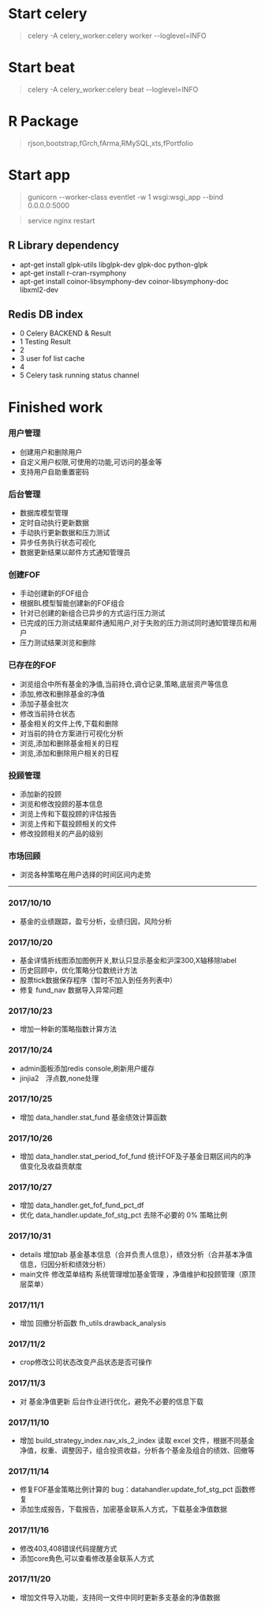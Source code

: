 # Start celery
> celery -A celery_worker:celery  worker --loglevel=INFO 

# Start beat  
> celery -A celery_worker:celery beat --loglevel=INFO 

# R Package
> rjson,bootstrap,fGrch,fArma,RMySQL,xts,fPortfolio

# Start app 
> gunicorn --worker-class eventlet -w 1 wsgi:wsgi_app --bind 0.0.0.0:5000

> service nginx restart

## R Library dependency
* apt-get install glpk-utils libglpk-dev glpk-doc python-glpk 
* apt-get install r-cran-rsymphony
* apt-get install coinor-libsymphony-dev coinor-libsymphony-doc libxml2-dev



## Redis DB index 
* 0 Celery BACKEND & Result 
* 1 Testing Result 
* 2 
* 3 user fof list cache 
* 4  
* 5 Celery task running status channel

# Finished work
### 用户管理
* 创建用户和删除用户
* 自定义用户权限,可使用的功能,可访问的基金等
* 支持用户自助重置密码

### 后台管理
*  数据库模型管理
*  定时自动执行更新数据
*  手动执行更新数据和压力测试
*  异步任务执行状态可视化
*  数据更新结果以邮件方式通知管理员

### 创建FOF
*  手动创建新的FOF组合
*  根据BL模型智能创建新的FOF组合
*  针对已创建的新组合已异步的方式运行压力测试
*  已完成的压力测试结果邮件通知用户,对于失败的压力测试同时通知管理员和用户
*  压力测试结果浏览和删除

### 已存在的FOF
* 浏览组合中所有基金的净值,当前持仓,调仓记录,策略,底层资产等信息
* 添加,修改和删除基金的净值
* 添加子基金批次
* 修改当前持仓状态
* 基金相关的文件上传,下载和删除
* 对当前的持仓方案进行可视化分析
* 浏览,添加和删除基金相关的日程
* 浏览,添加和删除用户相关的日程

### 投顾管理
* 添加新的投顾
* 浏览和修改投顾的基本信息
* 浏览上传和下载投顾的评估报告
* 浏览上传和下载投顾相关的文件
* 修改投顾相关的产品的级别

### 市场回顾
* 浏览各种策略在用户选择的时间区间内走势

----

### 2017/10/10
* 基金的业绩跟踪，盈亏分析，业绩归因，风险分析
### 2017/10/20
* 基金详情折线图添加图例开关,默认只显示基金和沪深300,X轴移除label
* 历史回顾中，优化策略分位数统计方法
* 股票tick数据保存程序（暂时不加入到任务列表中）
* 修复 fund_nav 数据导入异常问题

### 2017/10/23
* 增加一种新的策略指数计算方法

### 2017/10/24
* admin面板添加redis console,刷新用户缓存
* jinjia2　浮点数,none处理

### 2017/10/25
* 增加 data_handler.stat_fund 基金绩效计算函数

### 2017/10/26
* 增加 data_handler.stat_period_fof_fund 统计FOF及子基金日期区间内的净值变化及收益贡献度

### 2017/10/27
* 增加 data_handler.get_fof_fund_pct_df 
* 优化 data_handler.update_fof_stg_pct 去除不必要的 0% 策略比例

### 2017/10/31
* details 增加tab 基金基本信息（合并负责人信息），绩效分析（合并基本净值信息，归因分析和绩效分析）
* main文件 修改菜单结构 系统管理增加基金管理 ，净值维护和投顾管理（原顶层菜单）

### 2017/11/1
* 增加 回撤分析函数 fh_utils.drawback_analysis

### 2017/11/2
* crop修改公司状态改变产品状态是否可操作

### 2017/11/3
* 对 基金净值更新 后台作业进行优化，避免不必要的信息下载

### 2017/11/10
* 增加 build_strategy_index.nav_xls_2_index 读取 excel 文件，根据不同基金净值，权重、调整因子，组合投资收益，分析各个基金及组合的绩效、回撤等

### 2017/11/14
* 修复FOF基金策略比例计算的 bug：datahandler.update_fof_stg_pct 函数修复
* 添加生成报告，下载报告，加密基金联系人方式，下载基金净值数据

### 2017/11/16
* 修改403,408错误代码提醒方式
* 添加core角色,可以查看修改基金联系人方式

### 2017/11/20
* 增加文件导入功能，支持同一文件中同时更新多支基金的净值数据
